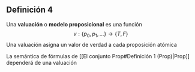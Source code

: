 ## Definición 4
Una **valuación** o **modelo proposicional** es una función
$$v:\{p_0, p_1,...\}\rightarrow \{T, F\}$$
Una valuación asigna un valor de verdad a cada proposición atómica

La semántica de fórmulas de [[El conjunto Prop#Definición 1 (Prop)|Prop]] dependerá de una valuación
